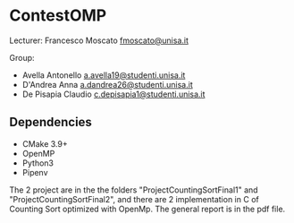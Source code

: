 # ContestOMP
Lecturer: 
 Francesco Moscato	fmoscato@unisa.it

Group:
* Avella Antonello            a.avella19@studenti.unisa.it             
* D'Andrea Anna               a.dandrea26@studenti.unisa.it 
* De Pisapia Claudio          c.depisapia1@studenti.unisa.it
 

## Dependencies

* CMake 3.9+
* OpenMP
* Python3
* Pipenv

The 2 project are in the the folders "ProjectCountingSortFinal1" and "ProjectCountingSortFinal2", and there are 2 implementation in C of Counting Sort optimized with OpenMp.
The general report is in the pdf file.


